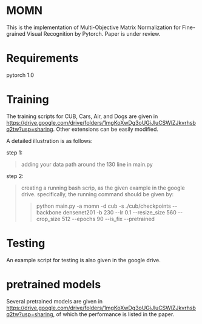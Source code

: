 # MOMN
This is the implementation of Multi-Objective Matrix Normalization for Fine-grained Visual Recognition by Pytorch.
Paper is under review.

# Requirements
pytorch 1.0

# Training
The training scripts for CUB, Cars, Air, and Dogs are given in https://drive.google.com/drive/folders/1mgKoXwDg3oUGiJluCSWlZJkvrhsbq2tw?usp=sharing.
Other extensions can be easily modified.

A detailed illustration is as follows:

step 1:
> adding your data path around the 130 line in main.py

step 2:
> creating a running bash scrip, as the given example in the google drive.
> specifically, the running command should be given by:
>> python main.py -a momn -d cub -s ./cub/checkpoints --backbone densenet201 -b 230 --lr 0.1 --resize_size 560 --crop_size 512 --epochs 90 --is_fix --pretrained

# Testing
An example script for testing is also given in the google drive.


# pretrained models
Several pretrained models are given in https://drive.google.com/drive/folders/1mgKoXwDg3oUGiJluCSWlZJkvrhsbq2tw?usp=sharing, of which the performance is listed in the paper.
